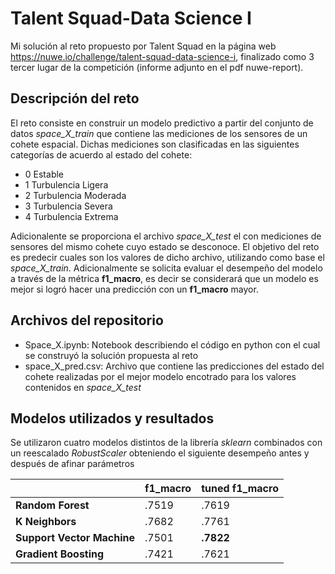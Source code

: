 # Talent Squad-Data Science I

Mi solución al reto propuesto por Talent Squad en la página web https://nuwe.io/challenge/talent-squad-data-science-i, finalizado como 3 tercer lugar de la competición (informe adjunto en  el pdf nuwe-report).

## Descripción del reto
El reto consiste en construir un modelo predictivo a partir del conjunto de datos _space_X_train_ que contiene las mediciones de los sensores de un cohete espacial. Dichas mediciones son clasificadas en las siguientes categorías de acuerdo al estado del cohete:

* 0 Estable
* 1 Turbulencia Ligera
* 2 Turbulencia Moderada
* 3 Turbulencia Severa
* 4 Turbulencia Extrema

Adicionalente se proporciona el archivo _space_X_test_ el con mediciones de sensores del mismo cohete cuyo estado se desconoce. El objetivo del reto es predecir cuales son los valores de dicho archivo, utilizando como base el _space_X_train_. Adicionalmente se solicita evaluar el desempeño del modelo a través de la métrica __f1_macro__, es decir se considerará que un modelo es mejor si logró hacer una predicción con un __f1_macro__ mayor.


## Archivos del repositorio

* Space_X.ipynb: Notebook describiendo el código en python con el cual se construyó la solución propuesta al reto
* space_X_pred.csv: Archivo que contiene las predicciones del estado del cohete realizadas por el mejor modelo encotrado para los valores contenidos en _space_X_test_


## Modelos utilizados y resultados
Se utilizaron cuatro modelos distintos de la librería _sklearn_ combinados con un reescalado _RobustScaler_ obteniendo el siguiente desempeño antes y después de afinar parámetros

|                            | **f1_macro** | **tuned f1_macro** |
|----------------------------|--------------|--------------------|
| **Random Forest**          | .7519        | .7619              |
| **K Neighbors**            | .7682        | .7761              |
| **Support Vector Machine** | .7501        | **.7822**          |
| **Gradient Boosting**      | .7421        | .7621              |
